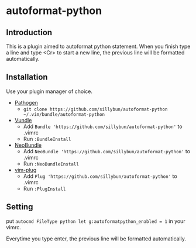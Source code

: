 # autoformat-python

## Introduction

This is a plugin aimed to autoformat python statement. When you finish type a line and type \<Cr\> to start a new line, the previous line will be formatted automatically.

## Installation

Use your plugin manager of choice.

- [Pathogen](https://github.com/tpope/vim-pathogen)
  - `git clone https://github.com/sillybun/autoformat-python ~/.vim/bundle/autoformat-python`
- [Vundle](https://github.com/gmarik/vundle)
  - Add `Bundle 'https://github.com/sillybun/autoformat-python'` to .vimrc
  - Run `:BundleInstall`
- [NeoBundle](https://github.com/Shougo/neobundle.vim)
  - Add `NeoBundle 'https://github.com/sillybun/autoformat-python'` to .vimrc
  - Run `:NeoBundleInstall`
- [vim-plug](https://github.com/junegunn/vim-plug)
  - Add `Plug 'https://github.com/sillybun/autoformat-python'` to .vimrc
  - Run `:PlugInstall`

## Setting

put `autocmd FileType python let g:autoformatpython_enabled = 1` in your vimrc.

Everytime you type enter, the previous line will be formatted automatically.
